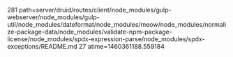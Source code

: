 281 path=server/druid/routes/client/node_modules/gulp-webserver/node_modules/gulp-util/node_modules/dateformat/node_modules/meow/node_modules/normalize-package-data/node_modules/validate-npm-package-license/node_modules/spdx-expression-parse/node_modules/spdx-exceptions/README.md
27 atime=1460361188.559184
